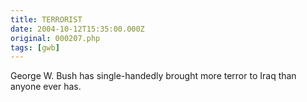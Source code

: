 ```yaml
---
title: TERRORIST
date: 2004-10-12T15:35:00.000Z
original: 000207.php
tags: [gwb]
---
```


George W. Bush has single-handedly brought more terror to Iraq than anyone ever has.
